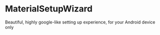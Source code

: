 # MaterialSetupWizard
Beautiful, highly google-like setting up experience, for your Android device only
